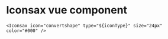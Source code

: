 # Iconsax vue component

```vue
<Iconsax icon="convertshape" type="${iconType}" size="24px" color="#000" />
```

